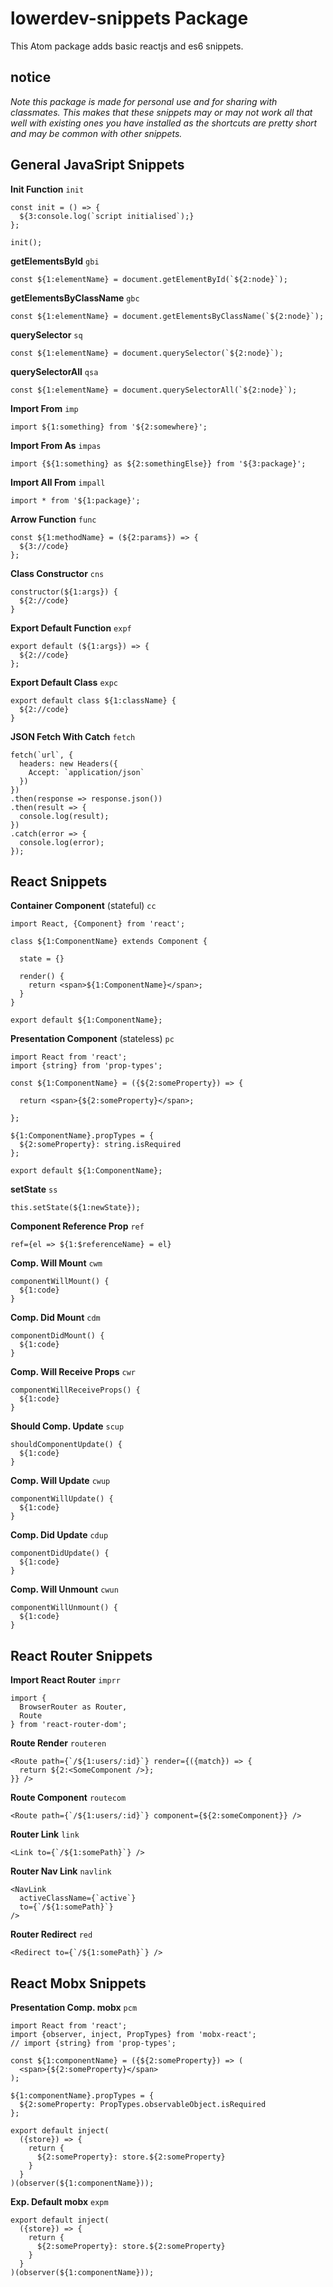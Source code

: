 # lowerdev-snippets Package

This Atom package adds basic reactjs and es6 snippets.

## notice

_Note this package is made for personal use and for sharing with classmates.
This makes that these snippets may or may not work all that well with existing
ones you have installed as the shortcuts are pretty short and may be common with
other snippets._

## General JavaSript Snippets

**Init Function**
`init`

    const init = () => {
      ${3:console.log(`script initialised`);}
    };

    init();

**getElementsById**
`gbi`

    const ${1:elementName} = document.getElementById(`${2:node}`);

**getElementsByClassName**
`gbc`

    const ${1:elementName} = document.getElementsByClassName(`${2:node}`);

**querySelector**
`sq`

    const ${1:elementName} = document.querySelector(`${2:node}`);

**querySelectorAll**
`qsa`

    const ${1:elementName} = document.querySelectorAll(`${2:node}`);

**Import From**
`imp`

    import ${1:something} from '${2:somewhere}';

**Import From As**
`impas`

    import {${1:something} as ${2:somethingElse}} from '${3:package}';

**Import All From**
`impall`

    import * from '${1:package}';

**Arrow Function**
`func`

    const ${1:methodName} = (${2:params}) => {
      ${3://code}
    };

**Class Constructor**
`cns`

    constructor(${1:args}) {
      ${2://code}
    }

**Export Default Function**
`expf`

    export default (${1:args}) => {
      ${2://code}
    };

**Export Default Class**
`expc`

    export default class ${1:className} {
      ${2://code}
    }

**JSON Fetch With Catch**
`fetch`

    fetch(`url`, {
      headers: new Headers({
        Accept: `application/json`
      })
    })
    .then(response => response.json())
    .then(result => {
      console.log(result);
    })
    .catch(error => {
      console.log(error);
    });

## React Snippets

**Container Component** (stateful)
`cc`

    import React, {Component} from 'react';

    class ${1:ComponentName} extends Component {

      state = {}

      render() {
        return <span>${1:ComponentName}</span>;
      }
    }

    export default ${1:ComponentName};

**Presentation Component** (stateless)
`pc`

    import React from 'react';
    import {string} from 'prop-types';

    const ${1:ComponentName} = ({${2:someProperty}) => {

      return <span>{${2:someProperty}</span>;

    };

    ${1:ComponentName}.propTypes = {
      ${2:someProperty}: string.isRequired
    };

    export default ${1:ComponentName};

**setState**
`ss`

    this.setState(${1:newState});

**Component Reference Prop**
`ref`

    ref={el => ${1:$referenceName} = el}

**Comp. Will Mount**
`cwm`

    componentWillMount() {
      ${1:code}
    }

**Comp. Did Mount**
`cdm`

    componentDidMount() {
      ${1:code}
    }

**Comp. Will Receive Props**
`cwr`

    componentWillReceiveProps() {
      ${1:code}
    }

**Should Comp. Update**
`scup`

    shouldComponentUpdate() {
      ${1:code}
    }

**Comp. Will Update**
`cwup`

    componentWillUpdate() {
      ${1:code}
    }

**Comp. Did Update**
`cdup`

    componentDidUpdate() {
      ${1:code}
    }

**Comp. Will Unmount**
`cwun`

    componentWillUnmount() {
      ${1:code}
    }

## React Router Snippets

**Import React Router**
`imprr`

    import {
      BrowserRouter as Router,
      Route
    } from 'react-router-dom';

**Route Render**
`routeren`

    <Route path={`/${1:users/:id}`} render={({match}) => {
      return ${2:<SomeComponent />};
    }} />

**Route Component**
`routecom`

    <Route path={`/${1:users/:id}`} component={${2:someComponent}} />

**Router Link**
`link`

    <Link to={`/${1:somePath}`} />

**Router Nav Link**
`navlink`

    <NavLink
      activeClassName={`active`}
      to={`/${1:somePath}`}
    />

**Router Redirect**
`red`

    <Redirect to={`/${1:somePath}`} />

## React Mobx Snippets

**Presentation Comp. mobx**
`pcm`

    import React from 'react';
    import {observer, inject, PropTypes} from 'mobx-react';
    // import {string} from 'prop-types';

    const ${1:componentName} = ({${2:someProperty}) => (
      <span>{${2:someProperty}</span>
    );

    ${1:componentName}.propTypes = {
      ${2:someProperty: PropTypes.observableObject.isRequired
    };

    export default inject(
      ({store}) => {
        return {
          ${2:someProperty}: store.${2:someProperty}
        }
      }
    )(observer(${1:componentName}));

**Exp. Default mobx**
`expm`

    export default inject(
      ({store}) => {
        return {
          ${2:someProperty}: store.${2:someProperty}
        }
      }
    )(observer(${1:componentName}));
